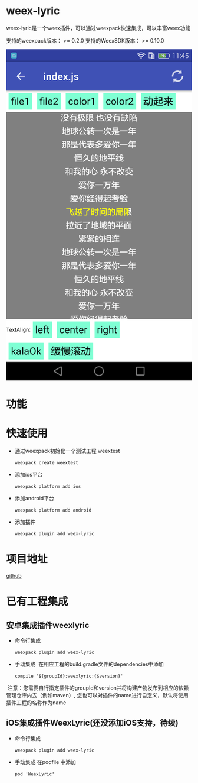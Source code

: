 # weex-lyric
weex-lyric是一个weex插件，可以通过weexpack快速集成，可以丰富weex功能

支持的weexpack版本： >= 0.2.0
支持的WeexSDK版本： >= 0.10.0

![image](./playground/device-2017-10-03-114539.png)

# 功能

# 快速使用
- 通过weexpack初始化一个测试工程 weextest
   ```
   weexpack create weextest
   ```
- 添加ios平台
  ```
  weexpack platform add ios
  ```
- 添加android平台
  ```
  weexpack platform add android
  ```
- 添加插件
  ```
  weexpack plugin add weex-lyric
  ```
# 项目地址
[github](https://github.com/weex-plugins/weex-lyric)

# 已有工程集成


## 安卓集成插件weexlyric
- 命令行集成
  ```
  weexpack plugin add weex-lyric
  ```
- 手动集成
  在相应工程的build.gradle文件的dependencies中添加
  ```
  compile '${groupId}:weexlyric:{$version}'
  ``` 
  注意：您需要自行指定插件的groupId和version并将构建产物发布到相应的依赖管理仓库内去（例如maven）, 您也可以对插件的name进行自定义，默认将使用插件工程的名称作为name


## iOS集成插件WeexLyric(还没添加iOS支持，待续)
- 命令行集成
  ```
  weexpack plugin add weex-lyric
  ```
- 手动集成
  在podfile 中添加
  ```
  pod 'WeexLyric'
  ```


  
